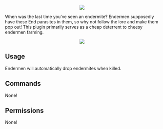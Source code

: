 <p align="center">
  <img src="https://i.imgur.com/0vzca4Y.png">
</p>

When was the last time you've seen an endermite? Endermen supposedly have these End parasites in them, so why not follow the lore and make them pop out! This plugin primarily serves as a cheap deterrent to cheesy endermen farming.

<p align="center">
  <img src="https://i.imgur.com/OqEbcaC.gif">
</p>

## Usage
Endermen will automatically drop endermites when killed.

## Commands
None!

## Permissions
None!
